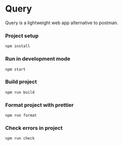 # Query

Query is a lightweight web app alternative to postman.

### Project setup

```
npm install
```

### Run in development mode

```
npm start
```

### Build project

```
npm run build
```

### Format project with prettier

```
npm run format
```

### Check errors in project

```
npm run check
```
